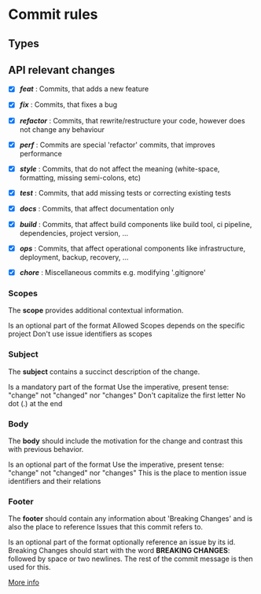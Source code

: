 # Commit rules


## Types
## API relevant changes

- [x] ***feat*** : Commits, that adds a new feature
- [x] ***fix*** : Commits, that fixes a bug

- [x] ***refactor*** : Commits, that rewrite/restructure your code, however does not change any behaviour

- [x] ***perf*** : Commits are special 'refactor' commits, that improves performance

- [x] ***style*** : Commits, that do not affect the meaning (white-space, formatting, missing semi-colons, etc)

- [x] ***test*** : Commits, that add missing tests or correcting existing tests

- [x] ***docs*** : Commits, that affect documentation only

- [x] ***build*** : Commits, that affect build components like build tool, ci pipeline, dependencies, project version, ...

- [x] ***ops*** : Commits, that affect operational components like infrastructure, deployment, backup, recovery, ...

- [x] ***chore*** : Miscellaneous commits e.g. modifying '.gitignore'


### Scopes
The **scope** provides additional contextual information.

Is an optional part of the format
Allowed Scopes depends on the specific project
Don't use issue identifiers as scopes


### Subject
The **subject** contains a succinct description of the change.

Is a mandatory part of the format
Use the imperative, present tense: "change" not "changed" nor "changes"
Don't capitalize the first letter
No dot (.) at the end

### Body

The **body** should include the motivation for the change and contrast this with previous behavior.

Is an optional part of the format
Use the imperative, present tense: "change" not "changed" nor "changes"
This is the place to mention issue identifiers and their relations

### Footer

The **footer** should contain any information about 'Breaking Changes' and is also the place to reference Issues that this commit refers to.

Is an optional part of the format
optionally reference an issue by its id.
Breaking Changes should start with the word **BREAKING CHANGES**: followed by space or two newlines. The rest of the commit message is then used for this.

[More info](https://gist.github.com/qoomon/5dfcdf8eec66a051ecd85625518cfd13#types)

